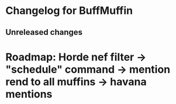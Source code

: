 # Changelog for BuffMuffin

## Unreleased changes

# Roadmap: Horde nef filter -> "schedule" command -> mention rend to all muffins -> havana mentions
